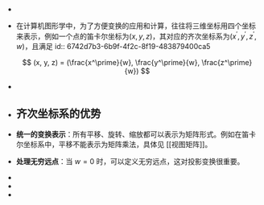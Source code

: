 -
- 在计算机图形学中，为了方便变换的应用和计算，往往将三维坐标用四个坐标来表示，例如一个点的笛卡尔坐标为$(x, y, z)$，其对应的齐次坐标系为$(x^\prime, y^\prime, z^\prime, w)$，且满足
  id:: 6742d7b3-6b9f-4f2c-8f19-483879400ca5
  
  $$ (x, y, z) = (\frac{x^\prime}{w}, \frac{y^\prime}{w}, \frac{z^\prime}{w}) $$
-
- ## 齐次坐标系的优势
- **统一的变换表示**：所有平移、旋转、缩放都可以表示为矩阵形式。例如在笛卡尔坐标系中，平移不能表示为矩阵乘法，具体见 [[视图矩阵]]。
- **处理无穷远点**：当 $w = 0$ 时，可以定义无穷远点，这对投影变换很重要。
-
-
-